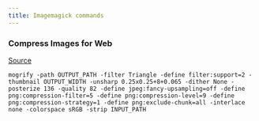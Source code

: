 ```yaml
---
title: Imagemagick commands
---
```


### Compress Images for Web

[Source](https://www.smashingmagazine.com/2015/06/efficient-image-resizing-with-imagemagick/)

```
mogrify -path OUTPUT_PATH -filter Triangle -define filter:support=2 -thumbnail OUTPUT_WIDTH -unsharp 0.25x0.25+8+0.065 -dither None -posterize 136 -quality 82 -define jpeg:fancy-upsampling=off -define png:compression-filter=5 -define png:compression-level=9 -define png:compression-strategy=1 -define png:exclude-chunk=all -interlace none -colorspace sRGB -strip INPUT_PATH
```
